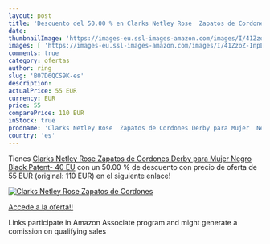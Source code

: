 ```yaml
---
layout: post
title: 'Descuento del 50.00 % en Clarks Netley Rose  Zapatos de Cordones '
date: 
thumbnailImage: 'https://images-eu.ssl-images-amazon.com/images/I/41ZzoZ-InpL._SL200_.jpg'
images: [ 'https://images-eu.ssl-images-amazon.com/images/I/41ZzoZ-InpL._SL200_.jpg' ]
comments: true
category: ofertas
author: ring
slug: 'B07D6QCS9K-es'
description:
actualPrice: 55 EUR
currency: EUR
price: 55
comparePrice: 110 EUR
inStock: true
prodname: 'Clarks Netley Rose  Zapatos de Cordones Derby para Mujer  Negro  Black Patent-   40 EU'
country: 'es'
---
```


Tienes [Clarks Netley Rose  Zapatos de Cordones Derby para Mujer  Negro  Black Patent-   40 EU](https://www.amazon.es/dp/B07D6QCS9K/?tag=tolees-21) con un 50.00 % de descuento con precio de oferta de 55 EUR (original: 110 EUR) en el siguiente enlace!

[![Clarks Netley Rose  Zapatos de Cordones ](https://images-eu.ssl-images-amazon.com/images/I/41ZzoZ-InpL._SL200_.jpg)](https://www.amazon.es/dp/B07D6QCS9K/?tag=tolees-21)

[Accede a la oferta!!](https://www.amazon.es/dp/B07D6QCS9K/?tag=tolees-21)

Links participate in Amazon Associate program and might generate a comission on qualifying sales


